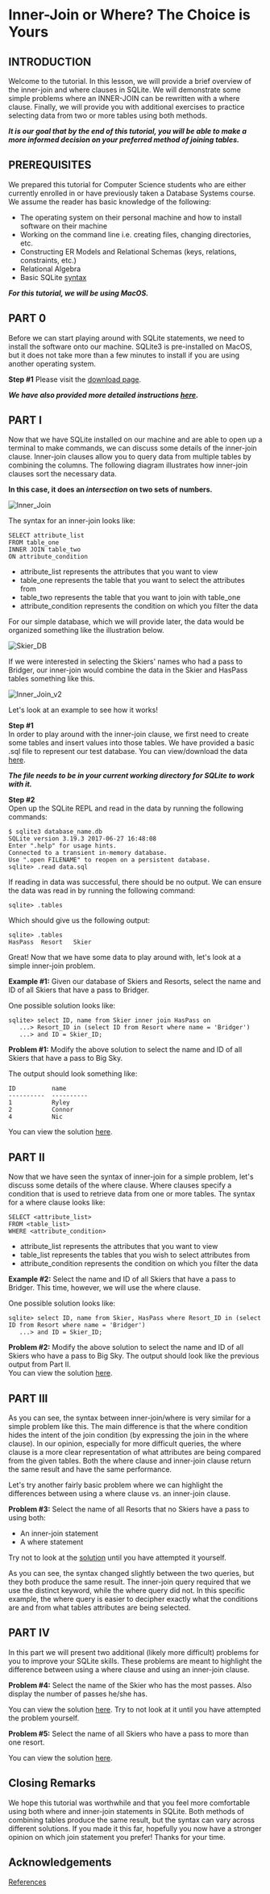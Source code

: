 # Inner-Join or Where? The Choice is Yours

## INTRODUCTION
Welcome to the tutorial. In this lesson, we will provide a brief overview of the inner-join and where clauses in SQLite. We will demonstrate some simple problems where an INNER-JOIN can be rewritten with a where clause. Finally, we will provide you with additional exercises to practice selecting data from two or more tables using both methods.  

***It is our goal that by the end of this tutorial, you will be able to make a more informed decision on your preferred method of joining tables.***

## PREREQUISITES
We prepared this tutorial for Computer Science students who are either currently enrolled in or have previously taken a Database Systems course. We assume the reader has basic knowledge of the following:

- The operating system on their personal machine and how to install software on their machine
- Working on the command line i.e. creating files, changing directories, etc.
- Constructing ER Models and Relational Schemas (keys, relations, constraints, etc.)
- Relational Algebra
- Basic SQLite [syntax](http://www.sqlitetutorial.net)

***For this tutorial, we will be using MacOS.***

## PART 0
Before we can start playing around with SQLite statements, we need to install the software onto our machine. SQLite3 is pre-installed on MacOS, but it does not take more than a few minutes to install if you are using another operating system.  

**Step #1** 
Please visit the [download page](https://www.sqlite.org/download.html).

***We have also provided more detailed instructions [here](setup.md).***

## PART I
Now that we have SQLite installed on our machine and are able to open up a terminal to make commands, we can discuss some details of the inner-join clause.
Inner-join clauses allow you to query data from multiple tables by combining the columns.
The following diagram illustrates how inner-join clauses sort the necessary data.

**In this case, it does an *intersection* on two sets of numbers.**

![Inner_Join](./images/inner_join.png "Inner-joining two tables e.g. sets of data based on similar numbers")

The syntax for an inner-join looks like:

    SELECT attribute_list  
    FROM table_one  
    INNER JOIN table_two  
    ON attribute_condition
    
- attribute_list represents the attributes that you want to view 
- table_one represents the table that you want to select the attributes from
- table_two represents the table that you want to join with table_one
- attribute_condition represents the condition on which you filter the data

For our simple database, which we will provide later, the data would be organized something like the illustration below.  

![Skier_DB](./images/database.png "Example Skier Database")


If we were interested in selecting the Skiers' names who had a pass to Bridger, our inner-join would combine the data in the Skier and HasPass tables something like this.  

![Inner_Join_v2](./images/inner_join_v2.png "Inner-Joining two tables based on ID values")


Let's look at an example to see how it works!

**Step #1**  
In order to play around with the inner-join clause, we first need to create some tables and insert values into those tables. We have provided a basic .sql file to represent our test database. You can view/download the data [here](data.sql).

***The file needs to be in your current working directory for SQLite to work with it.***

**Step #2**  
Open up the SQLite REPL and read in the data by running the following commands:

    $ sqlite3 database_name.db 
    SQLite version 3.19.3 2017-06-27 16:48:08
    Enter ".help" for usage hints.
    Connected to a transient in-memory database.
    Use ".open FILENAME" to reopen on a persistent database.
    sqlite> .read data.sql
    
If reading in data was successful, there should be no output. We can ensure the data was read in by running the following command:

    sqlite> .tables
Which should give us the following output:

    sqlite> .tables
    HasPass  Resort   Skier
    
Great! Now that we have some data to play around with, let's look at a simple inner-join problem.

**Example #1:** Given our database of Skiers and Resorts, select the name and ID of all Skiers that have a pass to Bridger.

One possible solution looks like:

    sqlite> select ID, name from Skier inner join HasPass on
       ...> Resort_ID in (select ID from Resort where name = 'Bridger') 
       ...> and ID = Skier_ID;
       
**Problem #1:** Modify the above solution to select the name and ID of all Skiers that have a pass to Big Sky.

The output should look something like:

    ID          name      
    ----------  ----------
    1           Ryley     
    2           Connor    
    4           Nic

You can view the solution [here](soln1.sql).

## PART II
Now that we have seen the syntax of inner-join for a simple problem, let's discuss some details of the where clause. Where clauses specify a condition that is used to retrieve data from one or more tables. 
The syntax for a where clause looks like:

    SELECT <attribute_list>  
    FROM <table_list>  
    WHERE <attribute_condition>

- attribute_list represents the attributes that you want to view
- table_list represents the tables that you wish to select attributes from
- attribute_condition represents the condition on which you filter the data

**Example #2:** Select the name and ID of all Skiers that have a pass to Bridger. This time, however, we will use the where clause.

One possible solution looks like:

    sqlite> select ID, name from Skier, HasPass where Resort_ID in (select ID from Resort where name = 'Bridger')
       ...> and ID = Skier_ID;
       
**Problem #2:** Modify the above solution to select the name and ID of all Skiers who have a pass to Big Sky. The output should look like the previous output from Part II.  
You can view the solution [here](soln2.sql).

## PART III
As you can see, the syntax between inner-join/where is very similar for a simple problem like this. The main difference is that the where condition hides the intent of the join condition (by expressing the join in the where clause). In our opinion, especially for more difficult queries, the where clause is a more clear representation of what attributes are being compared from the given tables. Both the where clause and inner-join clause return the same result and have the same performance.

Let's try another fairly basic problem where we can highlight the differences between using a where clause vs. an inner-join clause.

**Problem #3:** Select the name of all Resorts that no Skiers have a pass to using both:

- An inner-join statement
- A where statement

Try not to look at the [solution](soln3.sql) until you have attempted it yourself.  

As you can see, the syntax changed slightly between the two queries, but they both produce the same result. The inner-join query required that we use the distinct keyword, while the where query did not. In this specific example, the where query is easier to decipher exactly what the conditions are and from what tables attributes are being selected.


## PART IV
In this part we will present two additional (likely more difficult) problems for you to improve your SQLite skills. These problems are meant to highlight the difference between using a where clause and using an inner-join clause. 

**Problem #4:** Select the name of the Skier who has the most passes. Also display the number of passes he/she has.

You can view the solution [here](soln4.sql). Try to not look at it until you have attempted the problem yourself.

**Problem #5:** Select the name of all Skiers who have a pass to more than one resort.

You can view the solution [here](soln5.sql).

## Closing Remarks
We hope this tutorial was worthwhile and that you feel more comfortable using both where and inner-join statements in SQLite. Both methods of combining tables produce the same result, but the syntax can vary across different solutions. If you made it this far, hopefully you now have a stronger opinion on which join statement you prefer! Thanks for your time.


## Acknowledgements
[References](references.txt)
